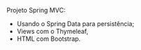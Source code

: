 Projeto Spring MVC:
* Usando o Spring Data para persistência;
* Views com o Thymeleaf,
* HTML com Bootstrap.
